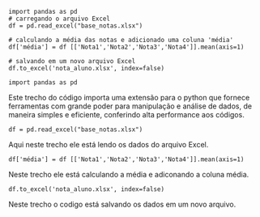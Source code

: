 ```
import pandas as pd
# carregando o arquivo Excel
df = pd.read_excel("base_notas.xlsx")

# calculando a média das notas e adicionado uma coluna 'média'
df['média'] = df [['Nota1','Nota2','Nota3','Nota4']].mean(axis=1)

# salvando em um novo arquivo Excel
df.to_excel('nota_aluno.xlsx', index=false)
```

```
import pandas as pd
```

Este trecho do código importa uma extensão para o python que fornece ferramentas 
com grande poder para manipulação e análise de dados, de maneira simples 
e eficiente, conferindo alta performance aos códigos.

```
df = pd.read_excel("base_notas.xlsx")
```
Aqui neste trecho ele está lendo os dados do arquivo Excel.

```
df['média'] = df [['Nota1','Nota2','Nota3','Nota4']].mean(axis=1)
```
Neste trecho ele está calculando a média e adiconando a coluna média.

```
df.to_excel('nota_aluno.xlsx', index=false)
```
Neste trecho o codigo está salvando os dados em um novo arquivo.




